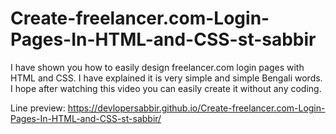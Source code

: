 # Create-freelancer.com-Login-Pages-In-HTML-and-CSS-st-sabbir
 I have shown you how to easily design freelancer.com login pages with HTML and CSS. I have explained it is very simple and simple Bengali words. I hope after watching this video you can easily create it without any coding.

Line preview: https://devlopersabbir.github.io/Create-freelancer.com-Login-Pages-In-HTML-and-CSS-st-sabbir/
